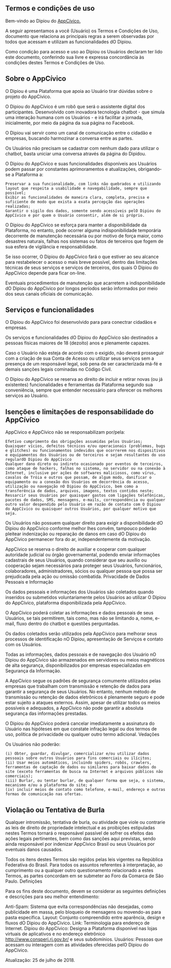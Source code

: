 ## Termos e condições de uso

Bem-vindo ao Dipiou do [AppCívico.](http://www.appcivico.com/)

A seguir apresentamos a você (Usuário) os Termos e Condições de Uso, documento que relaciona as principais regras a serem observadas por todos que acessam e utilizam as funcionalidades dO Dipiou.

Como condição para acesso e uso ao Dipiou os Usuários declaram ter lido este documento, conferindo sua livre e expressa concordância às condições destes Termos e Condições de Uso.

## Sobre o AppCívico

O Dipiou é uma Plataforma que apoia ao Usuário tirar dúvidas sobre o projeto do AppCívico.

O Dipiou do AppCívico é um robô que será o assistente digital dos participantes. Desenvolvido com inovadora tecnologia chatbot - que simula uma interação humana com os Usuários - e irá facilitar a jornada, inicialmente, por meio da página da sua página no Facebook.

O Dipiou vai servir como um canal de comunicação entre o cidadão e empresas, buscando harmozinar a conversa entre as partes.

Os Usuários não precisam se cadastrar com nenhum dado para utilizar o chatbot, basta uniciar uma conversa através da página do Dipidou. 

O Dipiou do AppCívico e suas funcionalidades disponíveis aos Usuários podem passar por constantes aprimoramentos e atualizações, obrigando-se a Plataforma a:

    Preservar a sua funcionalidade, com links não quebrados e utilizando layout que respeita a usabilidade e navegabilidade, sempre que possível;
    Exibir as funcionalidades de maneira clara, completa, precisa e suficiente de modo que exista a exata percepção das operações realizadas;
    Garantir o sigilo dos dados, somente sendo acessíveis pelO Dipiou do AppCívico e por quem o Usuário consentir, além de si próprio.

O Dipiou do AppCívico se esforça para manter a disponibilidade da Plataforma, no entanto, pode ocorrer alguma indisponibilidade temporária decorrente de manutenção necessária ou por motivo de força maior, como desastres naturais, falhas nos sistemas ou fatos de terceiros que fogem de sua esfera de vigilância e responsabilidade.

Se isso ocorrer, O Dipiou do AppCívico fará o que estiver ao seu alcance para restabelecer o acesso o mais breve possível, dentro das limitações técnicas de seus serviços e serviços de terceiros, dos quais O Dipiou do AppCívico depende para ficar on-line.

Eventuais procedimentos de manutenção que acarretem a indisponibilidade dO Dipiou do AppCívico por longos períodos serão informados por meio dos seus canais oficiais de comunicação.

## Serviços e funcionalidades

O Dipiou do AppCívico foi desenvolvido para para conectrar cidadãos e empresas.

Os serviços e funcionalidades dO Dipiou do AppCívico são destinados a pessoas físicas maiores de 18 (dezoito) anos e plenamente capazes.

Caso o Usuário não esteja de acordo com o exigido, não deverá prosseguir com a criação de sua Conta de Acesso ou utilizar seus serviços sem a presença de um responsável legal, sob pena de ser caracterizada má-fé e demais sanções legais cominadas no Código Civil.

O Dipiou do AppCívico se reserva ao direito de incluir e retirar novas (ou já existentes) funcionalidades e ferramentas da Plataforma segundo sua conveniência, sempre que entender necessário para oferecer os melhores serviços ao Usuário.

## Isenções e limitações de responsabilidade do AppCívico

AppCívico e AppCívico não se responsabilizam por/pela:

    Efetivo cumprimento das obrigações assumidas pelos Usuários;
    Quaisquer vícios, defeitos técnicos e/ou operacionais (problemas, bugs e glitches) ou funcionamentos indevidos que ocorrerem nos dispositivos e equipamentos dos Usuários ou de terceiros e sejam resultantes do uso regulardO Dipiou do AppCívico
    Qualquer dano direto ou indireto ocasionado por eventos de terceiros, como ataque de hackers, falhas no sistema, no servidor ou na conexão à Internet, inclusive por ações de softwares maliciosos, como vírus, cavalos de Tróia e outros que possam, de algum modo, danificar o equipamento ou a conexão dos Usuários em decorrência do acesso, utilização ou navegação nO Dipiou do AppCívico, bem como a transferência de dados, arquivos, imagens, textos contidos neste;
    Ressarcir seus Usuários por quaisquer gastos com ligações telefônicas, pacotes de dados, SMS, mensagens, e-mails, correspondência ou qualquer outro valor despendido pelo Usuário em razão de contato com O Dipiou do AppCívico ou quaisquer outros Usuários, por qualquer motivo que seja.

Os Usuários não possuem qualquer direito para exigir a disponibilidade dO Dipiou do AppCívico conforme melhor lhes convêm, tampouco poderão pleitear indenização ou reparação de danos em caso dO Dipiou do AppCívico permanecer fora do ar, independentemente da motivação.

AppCívico se reserva o direito de auxiliar e cooperar com qualquer autoridade judicial ou órgão governamental, podendo enviar informações cadastrais de seus Usuários, quando considerar que seu auxílio ou cooperação sejam necessários para proteger seus Usuários, funcionários, colaboradores, administradores, sócios ou qualquer pessoa que possa ser prejudicada pela ação ou omissão combatida.
Privacidade de Dados Pessoais e Informação

Os dados pessoais e informações dos Usuários são coletados quando inseridos ou submetidos voluntariamente pelos Usuários ao utilizar O Dipiou do AppCívico, plataforma disponibilizada pela AppCívico.

O AppCívico poderá coletar as informações e dados pessoais de seus Usuários, se tais permitirem, tais como, mas não se limitando a, nome, e-mail, fluxo dentro do chatbot e questões perguntadas.

Os dados coletados serão utilizados pela AppCívico para melhorar seus processos de identificação nO Dipiou, apresentação de Serviços e contato com os Usuários.

Todas as informações, dados pessoais e de navegação dos Usuário nO Dipiou do AppCívico são armazenados em servidores ou meios magnéticos de alta segurança, disponibilizados por empresas especializadas em Segurança da Informação.

A AppCívico segue os padrões de segurança comumente utilizados pelas empresas que trabalham com transmissão e retenção de dados para garantir a segurança de seus Usuários. No entanto, nenhum método de transmissão ou retenção de dados eletrônicos é plenamente seguro e pode estar sujeito a ataques externos. Assim, apesar de utilizar todos os meios possíveis e adequados, a AppCívico não pode garantir a absoluta segurança das informações prestadas.

O Dipiou do AppCívico poderá cancelar imediatamente a assinatura do Usuário nas hipóteses em que constate infração legal ou dos termos de uso, política de privacidade ou qualquer outro termo adicional.
Vedações

Os Usuários não poderão:

    (i) Obter, guardar, divulgar, comercializar e/ou utilizar dados pessoais sobre outros Usuários para fins comerciais ou ilícitos;
    (ii) Usar meios automáticos, incluindo spiders, robôs, crawlers, ferramentas de captação de dados ou similares para baixar dados do site (exceto ferramentas de busca na Internet e arquivos públicos não comerciais);
    (iii) Burlar, ou tentar burlar, de qualquer forma que seja, o sistema, mecanismo e/ou a plataforma do site; e
    (iv) incluir meios de contato como telefone, e-mail, endereço e outras formas de comunicação nas ofertas.

## Violação ou Tentativa de Burla

Qualquer intromissão, tentativa de burla, ou atividade que viole ou contrarie as leis de direito de propriedade intelectual e as proibições estipuladas nestes Termos tornará o responsável passível de sofrer os efeitos das ações legais pertinentes, bem como das sanções aqui previstas, sendo ainda responsável por indenizar AppCívico Brasil ou seus Usuários por eventuais danos causados.

Todos os itens destes Termos são regidos pelas leis vigentes na República Federativa do Brasil. Para todos os assuntos referentes à interpretação, ao cumprimento ou a qualquer outro questionamento relacionado a estes Termos, as partes concordam em se submeter ao Foro da Comarca de São Paulo.
Definições

Para os fins deste documento, devem se considerar as seguintes definições e descrições para seu melhor entendimento:

Anti-Spam:
    Sistema que evita correspondências não desejadas, como publicidade em massa, pelo bloqueio de mensagens ou movendo-as para pasta específica.
Layout:
    Conjunto compreendido entre aparência, design e fluxos dO Dipiou do AppCívico.
Link:
    Terminologia para endereço de Internet.
Dipiou do AppCívico:
    Designa a Plataforma disponível nas lojas virtuais de aplicativos e no endereço eletrônico http://www.consperj.rj.gov.br/ e seus subdomínios.
Usuários:
    Pessoas que acessam ou interagem com as atividades oferecidas pelO Dipiou do AppCívico.

Atualização: 25 de julho de 2018.
